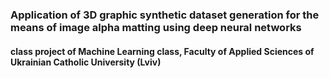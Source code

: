 ### Application of 3D graphic synthetic dataset generation for the means of image alpha matting using deep neural networks
#### class project of Machine Learning class, Faculty of Applied Sciences of Ukrainian Catholic University (Lviv) 
